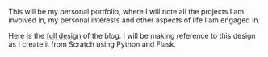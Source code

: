 This will be my personal portfolio, where I will note all the projects I am involved in, my personal interests and other aspects of life I am engaged in.

Here is the  [full design](https://www.figma.com/proto/7crZ9XsIKbcptPwzuCxwDJ/Personal-Blog-Portfolio?node-id=1%3A2&scaling=min-zoom) of the blog. I will be making reference to this design as I create it from Scratch using Python and Flask.